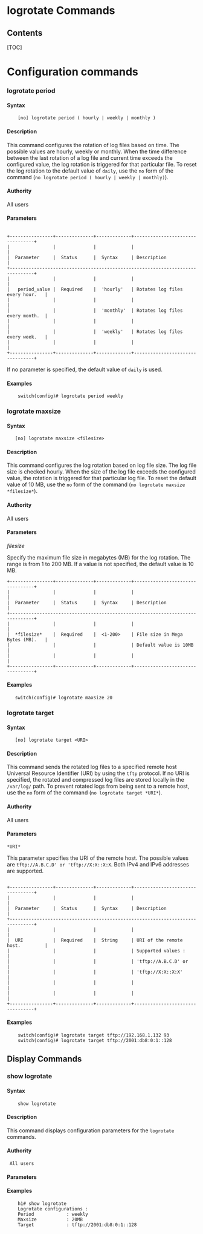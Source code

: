# logrotate Commands #

## Contents ##

[TOC]

# Configuration commands #
###  logrotate period ###
#### Syntax ####
```
    [no] logrotate period ( hourly | weekly | monthly )
```
#### Description ####

This command configures the rotation of log files based on time. The possible values are hourly, weekly or  monthly. When the time difference between the last rotation of a log file and current time exceeds the configured value, the log rotation is triggered for that particular file. To reset the log rotation to the default value of `daily`, use the `no` form of the command (`no logrotate period ( hourly | weekly | monthly)`).
#### Authority ####

All users

#### Parameters ####
```ditaa

+----------------+--------------+-------------+---------------------------------+
|                |              |             |                                 |
|  Parameter     |  Status      |  Syntax     | Description                     |
+-------------------------------------------------------------------------------+
|                |              |             |                                 |
|   period_value |  Required    |  'hourly'   | Rotates log files every hour.   |
|                |              |             |                                 |
|                |              |  'monthly'  | Rotates log files every month.  |
|                |              |             |                                 |
|                |              |  'weekly'   | Rotates log files every week.   |
|                |              |             |                                 |
+----------------+--------------+-------------+---------------------------------+
```

If no parameter is specified, the default value of `daily` is used.
#### Examples ####
```
    switch(config)# logrotate period weekly
```

### logrotate maxsize ###

#### Syntax ####
```
   [no] logrotate maxsize <filesize>
```
#### Description ####

This command configures the log rotation based on log file size. The log file size is checked hourly. When the size of the log file exceeds the configured value, the rotation is triggered for that particular log file.
To reset the default value of 10 MB, use the `no` form of the command (`no logrotate maxsize *filesize*`).

#### Authority ####
   All users

#### Parameters ####
  *filesize*

Specify the maximum file size in megabytes (MB) for the log rotation. The range is from 1 to 200 MB. If a value is not specified, the default value is 10 MB.
```ditaa
+----------------+--------------+-------------+---------------------------------+
|                |              |             |                                 |
|  Parameter     |  Status      |  Syntax     | Description                     |
+-------------------------------------------------------------------------------+
|                |              |             |                                 |
|  *filesize*    |  Required    |  <1-200>    | File size in Mega Bytes (MB).   |
|                |              |             | Default value is 10MB           |
|                |              |             |                                 |
+----------------+--------------+-------------+---------------------------------+

```

#### Examples ####
```
   switch(config)# logrotate maxsize 20
```


### logrotate target ###

#### Syntax ####

```
   [no] logrotate target <URI>
```
#### Description ####
This command sends the rotated log files to a specified remote host Universal Resource Identifier (URI) by using the `tftp` protocol. If no URI is specified, the rotated and compressed log files are stored locally in the `/var/log/` path. To prevent rotated logs from being sent to a remote host, use the `no` form of the command (`no logrotate target *URI*`).
#### Authority ####
   All users
#### Parameters ####
    *URI*


This parameter specifies the URI of the remote host. The possible values are `tftp://A.B.C.D' or 'tftp://X:X::X:X`. Both IPv4 and IPv6 addresses are supported.

```ditaa

+----------------+--------------+-------------+---------------------------------+
|                |              |             |                                 |
|  Parameter     |  Status      |  Syntax     | Description                     |
+-------------------------------------------------------------------------------+
|                |              |             |                                 |
|  URI           |  Required    |  String     | URI of the remote host.         |
|                |              |             | Supported values :              |
|                |              |             | 'tftp://A.B.C.D' or             |
|                |              |             | 'tftp://X:X::X:X'               |
|                |              |             |                                 |
|                |              |             |                                 |
+----------------+--------------+-------------+---------------------------------+
```

#### Examples ####
```
    switch(config)# logrotate target tftp://192.168.1.132 93
    switch(config)# logrotate target tftp://2001:db8:0:1::128
```

## Display Commands ##
### show logrotate ###
#### Syntax ####
```
    show logrotate
```

#### Description ####
This command displays configuration parameters for the `logrotate` commands.
#### Authority ####
     All users
#### Parameters ####
#### Examples ####
```
    h1# show logrotate
    Logrotate configurations :
    Period            : weekly
    Maxsize           : 20MB
    Target            : tftp://2001:db8:0:1::128
```
